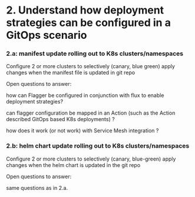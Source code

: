# 2. Understand how deployment strategies can be configured in a GitOps scenario 

### 2.a: manifest update rolling out to K8s clusters/namespaces 

Configure 2 or more clusters to selectively (canary, blue green) apply changes when the manifest file is updated in git repo 

Open questions to answer: 

how can Flagger be configured in conjunction with flux to enable deployment strategies? 

can flagger configuration be mapped in an Action (such as the Action described GitOps based K8s deployments) ? 

how does it work (or not work) with Service Mesh integration ? 

### 2.b: helm chart update rolling out to K8s clusters/namespaces 

Configure 2 or more clusters to selectively (canary, blue-green) apply changes when the helm chart is updated in the git repo 

 Open questions to answer: 

same questions as in 2.a. 
